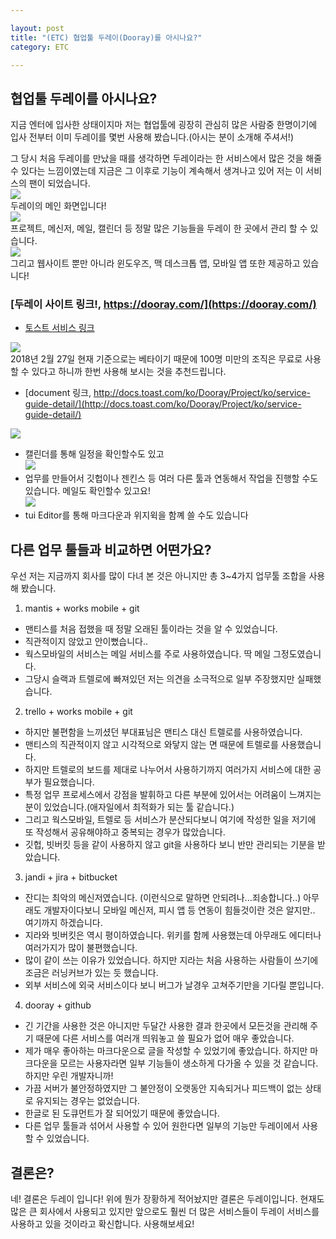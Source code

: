 ```yaml
---

layout: post
title: "(ETC) 협업툴 두레이(Dooray)를 아시나요?"
category: ETC 

---
```


## 협업툴 두레이를 아시나요?
지금 엔터에 입사한 상태이지마 저는 협업툴에 굉장히 관심히 많은 사람중 한명이기에 입사 전부터 이미 두레이를 몇번 사용해 봤습니다.(아시는 분이 소개해 주셔서!)

그 당시 처음 두레이를 만났을 때를 생각하면 두레이라는 한 서비스에서 많은 것을 해줄 수 있다는 느낌이였는데 지금은 그 이후로 기능이 계속해서 생겨나고 있어 저는 이 서비스의 팬이 되었습니다.
<br/>
<img src="../../../post_img/201802/27/1.png"/><br/>
두레이의 메인 화면입니다!<br/>
<img src="../../../post_img/201802/27/2.png"/><br/>
프로젝트, 메신저, 메일, 캘린더 등 정말 많은 기능들을 두레이 한 곳에서 관리 할 수 있습니다.<br/>
<img src="../../../post_img/201802/27/3.png"/><br/>
그리고 웹사이트 뿐만 아니라 윈도우즈, 맥 데스크톱 앱, 모바일 앱 또한 제공하고 있습니다!<br/>

### [두레이 사이트 링크!, https://dooray.com/](https://dooray.com/)
* [토스트 서비스 링크](https://toast.com/service/dooray/project)

<img src="../../../post_img/201802/27/4.png"/><br/>
2018년 2월 27일 현재 기준으로는 베타이기 때문에 100명 미만의 조직은 무료로 사용할 수 있다고 하니까 한번 사용해 보시는 것을 추천드립니다.

* [document 링크, http://docs.toast.com/ko/Dooray/Project/ko/service-guide-detail/](http://docs.toast.com/ko/Dooray/Project/ko/service-guide-detail/)

<img src="../../../post_img/201802/27/5.png"/><br/>
* 캘린더를 통해 일정을 확인할수도 있고<br/>
<img src="../../../post_img/201802/27/6.png"/><br/>
* 업무를 만들어서 깃헙이나 젠킨스 등 여러 다른 툴과 연동해서 작업을 진행할 수도 있습니다. 메일도 확인할수 있고요!<br/>
<img src="../../../post_img/201802/27/7.png"/><br/>
* tui Editor를 통해 마크다운과 위지윅을 함꼐 쓸 수도 있습니다<br/>


## 다른 업무 툴들과 비교하면 어떤가요?
우선 저는 지금까지 회사를 많이 다녀 본 것은 아니지만 총 3~4가지 업무툴 조합을 사용해 봤습니다.
<br/>
1. mantis + works mobile + git
  * 맨티스를 처음 접했을 때 정말 오래된 툴이라는 것을 알 수 있었습니다.
  * 직관적이지 않았고 안이뻤습니다..
  * 웍스모바일의 서비스는 메일 서비스를 주로 사용하였습니다. 딱 메일 그정도였습니다.
  * 그당시 슬랙과 트렐로에 빠져있던 저는 의견을 소극적으로 일부 주장했지만 실패했습니다.
2. trello + works mobile + git
  * 하지만 불편함을 느끼셨던 부대표님은 맨티스 대신 트렐로를 사용하였습니다.
  * 맨티스의 직관적이지 않고 시각적으로 와닿지 않는 면 때문에 트렐로를 사용했습니다.
  * 하지만 트렐로의 보드를 제대로 나누어서 사용하기까지 여러가지 서비스에 대한 공부가 필요했습니다.
  * 특정 업무 프로세스에서 강점을 발휘하고 다른 부분에 있어서는 어려움이 느껴지는 분이 있었습니다.(애자일에서 최적화가 되는 툴 같습니다.)
  * 그리고 웍스모바일, 트렐로 등 서비스가 분산되다보니 여기에 작성한 일을 저기에 또 작성해서 공유해야하고 중복되는 경우가 많았습니다.
  * 깃헙, 빗버킷 등을 같이 사용하지 않고 git을 사용하다 보니 반만 관리되는 기분을 받았습니다.
3. jandi + jira + bitbucket 
  * 잔디는 최악의 메신저였습니다. (이런식으로 말하면 안되려나...죄송합니다..) 아무래도 개발자이다보니 모바일 메신저, 피시 앱 등 연동이 힘들것이란 것은 알지만.. 여기까지 하겠습니다.
  * 지라와 빗버킷은 역시 평이하였습니다. 위키를 함께 사용했는데 아무래도 에디터나 여러가지가 많이 불편했습니다.
  * 많이 같이 쓰는 이유가 있었습니다. 하지만 지라는 처음 사용하는 사람들이 쓰기에 조금은 러닝커브가 있는 듯 했습니다.
  * 외부 서비스에 외국 서비스이다 보니 버그가 날경우 고쳐주기만을 기다릴 뿐입니다.
4. dooray + github
  * 긴 기간을 사용한 것은 아니지만 두달간 사용한 결과 한곳에서 모든것을 관리해 주기 때문에 다른 서비스를 여러개 띄워놓고 쓸 필요가 없어 매우 좋았습니다.
  * 제가 매우 좋아하는 마크다운으로 글을 작성할 수 있었기에 좋았습니다. 하지만 마크다운을 모르는 사용자라면 일부 기능들이 생소하게 다가올 수 있을 것 같습니다. 하지만 우린 개발자니까!
  * 가끔 서버가 불안정하였지만 그 불안정이 오랫동안 지속되거나 피드백이 없는 상태로 유지되는 경우는 없었습니다.
  * 한글로 된 도큐먼트가 잘 되어있기 때문에 좋았습니다.
  * 다른 업무 툴들과 섞어서 사용할 수 있어 원한다면 일부의 기능만 두레이에서 사용할 수 있었습니다.
  
## 결론은?
네! 결론은 두레이 입니다! 위에 뭔가 장황하게 적어놨지만 결론은 두레이입니다. 현재도 많은 큰 회사에서 사용되고 있지만 앞으로도 훨씬 더 많은 서비스들이 두레이 서비스를 사용하고 있을 것이라고 확신합니다. 사용해보세요!


<br/><br/>
